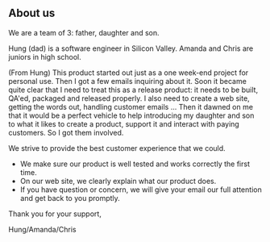 ## About us

We are a team of 3: father, daughter and son.

Hung (dad) is a software engineer in Silicon Valley. Amanda and Chris are juniors in high school.

(From Hung)
This product started out just as a one week-end project for personal use.
Then I got a few emails inquiring about it. Soon it became quite clear that I need to treat this as a release product: 
it needs to be built, QA'ed, packaged and released properly. I also need to create a web site, getting the words out,
handling customer emails ... Then it dawned on me that it would be a perfect vehicle to help introducing my
daughter and son to what it likes to create a product, support it and interact with paying customers. 
So I got them involved.

We strive to provide the best customer experience that we could.

* We make sure our product is well tested and works correctly the first time.
* On our web site, we clearly explain what our product does.
* If you have question or concern, we will give your email our full attention and get back to you promptly.

Thank you for your support,

Hung/Amanda/Chris

